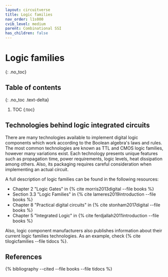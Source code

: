 ```yaml
---
layout: circuitverse
title: Logic families
nav_order: l1s000
cvib_level: medium
parent: Combinational SSI
has_children: false
---
```



# Logic families
{: .no_toc}


## Table of contents
{: .no_toc .text-delta}

1. TOC
{:toc}


## Technologies behind logic integrated circuits

There are many technologies available to implement digital logic components which work according to the Boolean algebra's laws and rules. The most common technologies are known as TTL and CMOS logic families, however many variations exist. Each technology presents unique features such as propagation time, power requirements, logic levels, heat dissipation among others. Also, its packaging requires careful consideration when implementing an actual circuit.

A full description of logic families can be found in the following resources:

-   Chapter 2 "Logic Gates" in {% cite morris2013digital --file books %}
-   Section 3.3 "Logic Families" in {% cite lameres2019introduction --file books %}
-   Chapter 8 "Practical digital circuits" in {% cite stonham2017digital --file books %}
-   Chapter 5 "Integrated Logic" in {% cite ferdjallah2011introduction --file books %}

Also, logic component manufacturers also publishes information about their current logic families technologies. As an example, check {% cite tilogicfamilies --file tidocs %}.


## References

{% bibliography --cited --file books --file tidocs %}
